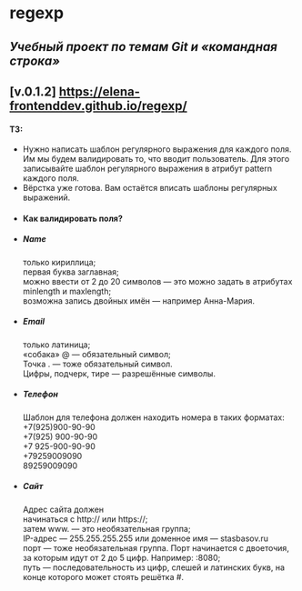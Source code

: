 # regexp

## *Учебный проект по темам Git и «командная строка»*

## [v.0.1.2] https://elena-frontenddev.github.io/regexp/

#### ТЗ:  
- Нужно написать шаблон регулярного выражения для каждого поля. Им мы будем валидировать то, что вводит пользователь. Для этого записывайте шаблон регулярного выражения в атрибут pattern каждого поля.
- Вёрстка уже готова. Вам остаётся вписать шаблоны регулярных выражений.
- #### Как валидировать поля?
- ##### Name
  только кириллица;  
  первая буква заглавная;  
  можно ввести от 2 до 20 символов — это можно задать в атрибутах minlength и maxlength;  
  возможна запись двойных имён — например Анна-Мария.  
- ##### Email  
  только латиница;  
«собака» @ — обязательный символ;  
Точка . — тоже обязательный символ.  
Цифры, подчерк, тире — разрешённые символы.  
- ##### Телефон
  Шаблон для телефона должен находить номера в таких форматах:  
+7(925)900-90-90  
+7(925) 900-90-90  
+7 925-900-90-90  
+79259009090  
89259009090  
- ##### Сайт  
  Адрес сайта должен  
начинаться с http:// или https://;  
затем www. — это необязательная группа;  
IP-адрес — 255.255.255.255 или доменное имя — stasbasov.ru  
порт — тоже необязательная группа. Порт начинается с двоеточия, за которым идут от 2 до 5 цифр. Например: :8080;  
путь — последовательность из цифр, слешей и латинских букв, на конце которого может стоять решётка #.  
